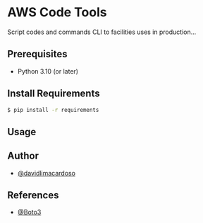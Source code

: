 # AWS Code Tools 

Script codes and commands CLI to facilities uses in production...

## Prerequisites

- Python 3.10 (or later)


## Install Requirements
```bash
$ pip install -r requirements
```

## Usage


## Author

- [@davidlimacardoso](https://github.com/davidlimacardoso)

## References

- [@Boto3](https://boto3.amazonaws.com/v1/documentation/api/latest/index.html)